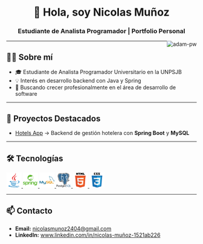 <h1 align="center">👋 Hola, soy Nicolas Muñoz</h1>
<h3 align="center">Estudiante de Analista Programador | Portfolio Personal</h3>

<p><img align="right" src="https://github.com/Adam-pw/Adam-pw/blob/main/animation_500_kxa883sd.gif" alt="adam-pw" /></p>

---

## 👨‍💻 Sobre mí
- 🎓 Estudiante de Analista Programador Universitario en la UNPSJB  
- 💡 Interés en desarrollo backend con Java y Spring  
- 🚀 Buscando crecer profesionalmente en el área de desarrollo de software  

---

## 📂 Proyectos Destacados
- [Hotels App](./hotels_app) → Backend de gestión hotelera con **Spring Boot** y **MySQL**

---

## 🛠️ Tecnologías
<p align="left"> 
  <a href="https://www.java.com" target="_blank" rel="noreferrer"> 
    <img src="https://raw.githubusercontent.com/devicons/devicon/master/icons/java/java-original.svg" alt="java" width="40" height="40"/> 
  </a> 
  <a href="https://spring.io/" target="_blank" rel="noreferrer"> 
    <img src="https://raw.githubusercontent.com/devicons/devicon/master/icons/spring/spring-original-wordmark.svg" alt="spring" width="40" height="40"/> 
  </a> 
  <a href="https://www.mysql.com/" target="_blank" rel="noreferrer"> 
    <img src="https://raw.githubusercontent.com/devicons/devicon/master/icons/mysql/mysql-original-wordmark.svg" alt="mysql" width="40" height="40"/> 
  </a> 
  <a href="https://www.postgresql.org/" target="_blank" rel="noreferrer"> 
    <img src="https://raw.githubusercontent.com/devicons/devicon/master/icons/postgresql/postgresql-original-wordmark.svg" alt="postgresql" width="40" height="40"/> 
  </a> 
  <a href="https://www.w3.org/html/" target="_blank" rel="noreferrer"> 
    <img src="https://raw.githubusercontent.com/devicons/devicon/master/icons/html5/html5-original-wordmark.svg" alt="html5" width="40" height="40"/> 
  </a> 
  <a href="https://www.w3schools.com/css/" target="_blank" rel="noreferrer"> 
    <img src="https://raw.githubusercontent.com/devicons/devicon/master/icons/css3/css3-original-wordmark.svg" alt="css3" width="40" height="40"/> 
  </a> 
</p>

---

## 📫 Contacto
- **Email:** nicolasmunoz2404@gmail.com  
- **LinkedIn:** www.linkedin.com/in/nicolas-muñoz-1521ab226  

